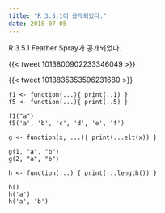 ```yaml
---
title: "R 3.5.1이 공개되었다."
date: 2018-07-05
---
```


R 3.5.1 Feather Spray가 공개되었다.

{{< tweet 1013800902233346049 >}}

{{< tweet 1013835353596231680 >}}

```{r}
f1 <- function(...){ print(..1) }
f5 <- function(...){ print(..5) }

f1("a")
f5('a', 'b', 'c', 'd', 'e', 'f')

g <- function(x, ...){ print(...elt(x)) }

g(1, "a", "b")
g(2, "a", "b")

h <- function(...) { print(...length()) }

h()
h('a')
h('a', 'b')
```
